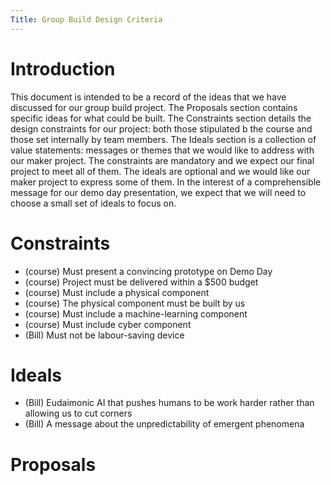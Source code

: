 ```yaml
---
Title: Group Build Design Criteria
---
```


# Introduction
This document is intended to be a record of the ideas that we have discussed for our group build project.
The Proposals section contains specific ideas for what could be built. The Constraints section details the design constraints for our project: both those stipulated b the course and those set internally by team members. The Ideals section is a collection of value statements: messages or themes that we would like to address with our maker project. The constraints are mandatory and we expect our final project to meet all of them. The ideals are optional and we would like our maker project to express some of them. In the interest of a comprehensible message for our demo day presentation, we expect that we will need to choose a small set of ideals to focus on.

# Constraints
<!--
I can't find the official marking criteria anywhere! It'd be good to write up the course constraints directly from the official marking criteria. For now I've just written what I could remember.  
-->
 - (course) Must present a convincing prototype on Demo Day
 - (course) Project must be delivered within a $500 budget
 - (course) Must include a physical component
 - (course) The physical component must be built by us
 - (course) Must include a machine-learning component
 - (course) Must include cyber component
 - (Bill) Must not be labour-saving device

# Ideals
 - (Bill) Eudaimonic AI that pushes humans to be work harder rather than allowing us to cut corners
 - (Bill) A message about the unpredictability of emergent phenomena
 
# Proposals